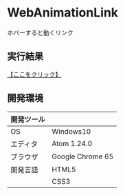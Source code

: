 # WebAnimationLink
ホバーすると動くリンク

## 実行結果
[【ここをクリック】](https://xekid78.github.io/WebAnimationLink/)
  
## 開発環境
| 開発ツール |  |
|:-|:-|
| OS | Windows10 |
| エディタ | Atom 1.24.0 |
| ブラウザ | Google Chrome 65 |
| 開発言語 | HTML5 |
| | CSS3 |
